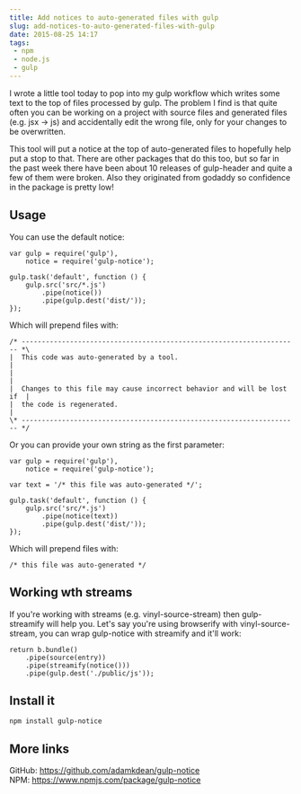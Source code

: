 ```yaml
---
title: Add notices to auto-generated files with gulp
slug: add-notices-to-auto-generated-files-with-gulp
date: 2015-08-25 14:17
tags:
 - npm
 - node.js
 - gulp
---
```


I wrote a little tool today to pop into my gulp workflow which writes some text to the top of files processed by gulp. The problem I find is that quite often you can be working on a project with source files and generated files (e.g. jsx -> js) and accidentally edit the wrong file, only for your changes to be overwritten.

This tool will put a notice at the top of auto-generated files to hopefully help put a stop to that. There are other packages that do this too, but so far in the past week there have been about 10 releases of gulp-header and quite a few of them were broken. Also they originated from godaddy so confidence in the package is pretty low!

## Usage

You can use the default notice:

    var gulp = require('gulp'),
        notice = require('gulp-notice');

    gulp.task('default', function () {
        gulp.src('src/*.js')
            .pipe(notice())
            .pipe(gulp.dest('dist/'));
    });

Which will prepend files with:

    /* --------------------------------------------------------------------- *\
    |  This code was auto-generated by a tool.                                |
    |                                                                         |
    |  Changes to this file may cause incorrect behavior and will be lost if  |
    |  the code is regenerated.                                               |
    \* --------------------------------------------------------------------- */

Or you can provide your own string as the first parameter:

    var gulp = require('gulp'),
        notice = require('gulp-notice');

    var text = '/* this file was auto-generated */';

    gulp.task('default', function () {
        gulp.src('src/*.js')
            .pipe(notice(text))
            .pipe(gulp.dest('dist/'));
    });

 Which will prepend files with:

    /* this file was auto-generated */

## Working wth streams

If you're working with streams (e.g. vinyl-source-stream) then gulp-streamify will help you. Let's say you're using browserify with vinyl-source-stream, you can wrap gulp-notice with streamify and it'll work:

    return b.bundle()
        .pipe(source(entry))
        .pipe(streamify(notice()))
        .pipe(gulp.dest('./public/js'));

## Install it

    npm install gulp-notice
    
## More links

GitHub: https://github.com/adamkdean/gulp-notice  
NPM: https://www.npmjs.com/package/gulp-notice
